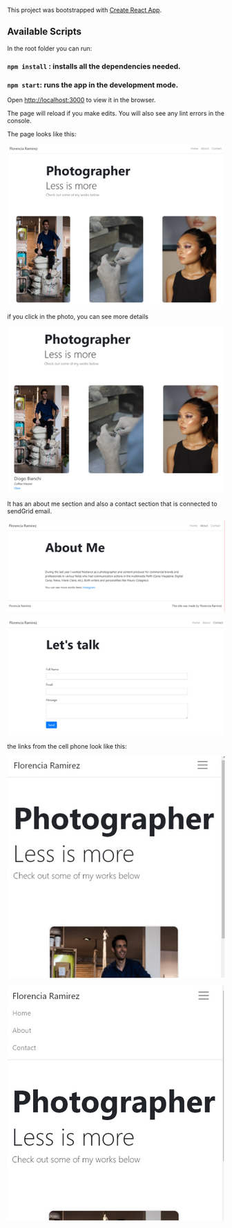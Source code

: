 This project was bootstrapped with [Create React App](https://github.com/facebook/create-react-app).

## Available Scripts


In the root folder you can run:


### `npm install` : installs all the dependencies needed.
### `npm start`: runs the app in the development mode. 


Open [http://localhost:3000](http://localhost:3000) to view it in the browser.

The page will reload if you make edits.
You will also see any lint errors in the console.

The page looks like this:

![port1](./img-screen/portf1.jpg)

if you click in the photo, you can see more details

![port2](./img-screen/port2.jpg)


It has an about me section and also a contact section that is connected to sendGrid email.

![port3](./img-screen/port3.jpg)

![port4](./img-screen/port4.jpg)


the links from the cell phone look like this:


![port5](./img-screen/port5.jpg)

![port6](./img-screen/port6.jpg)

